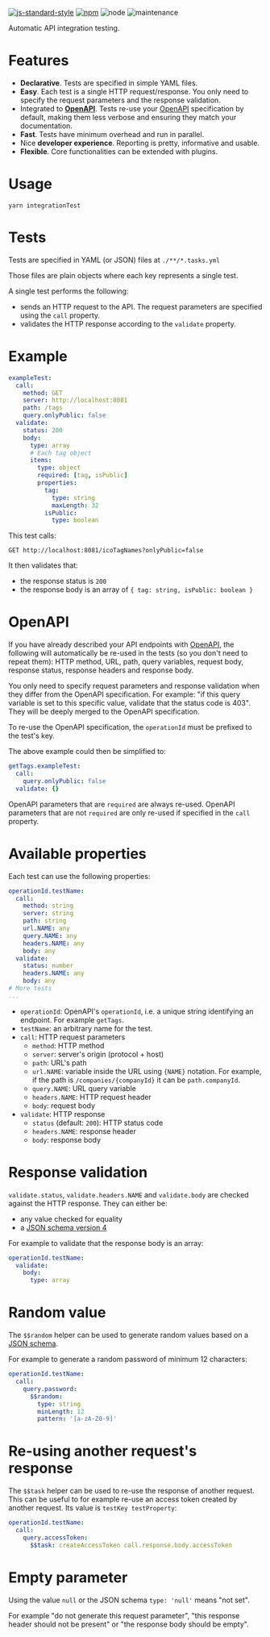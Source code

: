 [![js-standard-style](https://cdn.rawgit.com/standard/standard/master/badge.svg)](https://github.com/standard/standard)
[![npm](https://img.shields.io/npm/v/test-openapi.svg)](https://www.npmjs.com/package/test-openapi)
![node](https://img.shields.io/node/v/test-openapi.svg)
![maintenance](https://img.shields.io/maintenance/yes/2018.svg)

Automatic API integration testing.

# Features

- **Declarative**. Tests are specified in simple YAML files.
- **Easy**. Each test is a single HTTP request/response. You only need to specify
  the request parameters and the response validation.
- Integrated to [**OpenAPI**](https://www.openapis.org/). Tests re-use your
  [OpenAPI](https://www.openapis.org/) specification by default, making them
  less verbose and ensuring they match your documentation.
- **Fast**. Tests have minimum overhead and run in parallel.
- Nice **developer experience**. Reporting is pretty, informative and usable.
- **Flexible**. Core functionalities can be extended with plugins.

# Usage

```shell
yarn integrationTest
```

# Tests

Tests are specified in YAML (or JSON) files at `./**/*.tasks.yml`

Those files are plain objects where each key represents a single test.

A single test performs the following:

- sends an HTTP request to the API. The request parameters are specified
  using the `call` property.
- validates the HTTP response according to the `validate` property.

# Example

```yml
exampleTest:
  call:
    method: GET
    server: http://localhost:8081
    path: /tags
    query.onlyPublic: false
  validate:
    status: 200
    body:
      type: array
      # Each tag object
      items:
        type: object
        required: [tag, isPublic]
        properties:
          tag:
            type: string
            maxLength: 32
          isPublic:
            type: boolean
```

This test calls:

```http
GET http://localhost:8081/icoTagNames?onlyPublic=false
```

It then validates that:

- the response status is `200`
- the response body is an array of `{ tag: string, isPublic: boolean }`

# OpenAPI

If you have already described your API endpoints with
[OpenAPI](https://www.openapis.org/), the following will automatically be re-used
in the tests (so you don't need to repeat them): HTTP method, URL, path,
query variables, request body, response status, response headers
and response body.

You only need to specify request parameters and response validation when they
differ from the OpenAPI specification. For example: "if this query variable is
set to this specific value, validate that the status code is 403". They will
be deeply merged to the OpenAPI specification.

To re-use the OpenAPI specification, the `operationId` must be prefixed to the
test's key.

The above example could then be simplified to:

```yml
getTags.exampleTest:
  call:
    query.onlyPublic: false
  validate: {}
```

OpenAPI parameters that are `required` are always re-used. OpenAPI parameters that
are not `required` are only re-used if specified in the `call` property.

# Available properties

Each test can use the following properties:

```yml
operationId.testName:
  call:
    method: string
    server: string
    path: string
    url.NAME: any
    query.NAME: any
    headers.NAME: any
    body: any
  validate:
    status: number
    headers.NAME: any
    body: any
# More tests
...
```

- `operationId`: OpenAPI's `operationId`, i.e. a unique string identifying
  an endpoint. For example `getTags`.
- `testName`: an arbitrary name for the test.
- `call`: HTTP request parameters
  - `method`: HTTP method
  - `server`: server's origin (protocol + host)
  - `path`: URL's path
  - `url.NAME`: variable inside the URL using `{NAME}` notation.
    For example, if the path is `/companies/{companyId}` it can be `path.companyId`.
  - `query.NAME`: URL query variable
  - `headers.NAME`: HTTP request header
  - `body`: request body
- `validate`: HTTP response
  - `status` (default: `200`): HTTP status code
  - `headers.NAME`: response header
  - `body`: response body

# Response validation

`validate.status`, `validate.headers.NAME` and `validate.body` are checked against
the HTTP response. They can either be:

- any value checked for equality
- a [JSON schema version 4](https://github.com/OAI/OpenAPI-Specification/blob/master/versions/2.0.md#schemaObject)

For example to validate that the response body is an array:

```yml
operationId.testName:
  validate:
    body:
      type: array
```

# Random value

The `$$random` helper can be used to generate random values based on a
[JSON schema](https://github.com/OAI/OpenAPI-Specification/blob/master/versions/2.0.md#schemaObject).

For example to generate a random password of minimum 12 characters:

```yml
operationId.testName:
  call:
    query.password:
      $$random:
        type: string
        minLength: 12
        pattern: '[a-zA-Z0-9]'
```

# Re-using another request's response

The `$$task` helper can be used to re-use the response of another request.
This can be useful to for example re-use an access token created by another request.
Its value is `testKey testProperty`:

```yml
operationId.testName:
  call:
    query.accessToken:
      $$task: createAccessToken call.response.body.accessToken
```

# Empty parameter

Using the value `null` or the JSON schema `type: 'null'` means "not set".

For example "do not generate this request parameter", "this response header should not
be present" or "the response body should be empty".
